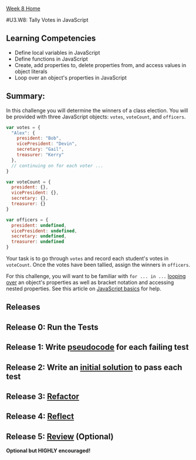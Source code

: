 [Week 8 Home](../)

#U3.W8: Tally Votes in JavaScript

## Learning Competencies
- Define local variables in JavaScript
- Define functions in JavaScript
- Create, add properties to, delete properties from, and access values in object literals
- Loop over an object's properties in JavaScript

## Summary:

In this challenge you will determine the winners of a class election.  You will be provided with three JavaScript objects: `votes`, `voteCount`, and `officers`.

```javascript
var votes = {
  "Alex": {
    president: "Bob",
    vicePresident: "Devin",
    secretary: "Gail",
    treasurer: "Kerry"
  },
  // continuing on for each voter ...
}

var voteCount = {
  president: {},
  vicePresident: {},
  secretary: {},
  treasurer: {}
}

var officers = {
  president: undefined,
  vicePresident: undefined,
  secretary: undefined,
  treasurer: undefined
}
```

Your task is to go through `votes` and record each student's votes in `voteCount`. Once the votes have been tallied, assign the winners in `officers`.

For this challenge, you will want to be familiar with `for ... in ...` [looping over](http://stackoverflow.com/questions/921789/how-to-loop-through-javascript-object-literal-with-objects-as-members) an object's properties as well as bracket notation and accessing nested properties. See this article on [JavaScript basics](http://www.sitepoint.com/back-to-basics-javascript-object-syntax/) for help.

## Releases

## Release 0: Run the Tests

## Release 1: Write [pseudocode](https://github.com/dev-academy-phase0/phase-0-handbook/blob/master/coding-references/pseudocode.md) for each failing test

## Release 2: Write an [initial solution](https://github.com/dev-academy-phase0/phase-0-handbook/blob/master/coding-references/initial-solution.md) to pass each test

## Release 3: [Refactor](https://github.com/dev-academy-phase0/phase-0-handbook/blob/master/coding-references/refactoring.md)

## Release 4: [Reflect](https://github.com/dev-academy-phase0/phase-0-handbook/blob/master/coding-references/reflection-guidelines.md)

## Release 5: [Review](https://github.com/dev-academy-phase0/phase-0-handbook/blob/master/coding-references/review.md) (Optional)
**Optional but HIGHLY encouraged!**
